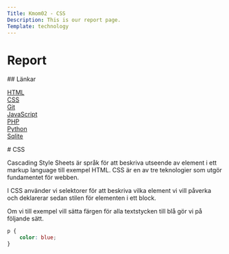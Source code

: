 ```yaml
---
Title: Kmom02 - CSS
Description: This is our report page.
Template: technology
---
```


Report
==========================

<div class="sidebar" markdown="1">
## Länkar

<a href="https://www.student.bth.se/~havi21/dbwebb-kurser/design/me/portfolio/technology/html">HTML</a><br> 
<a href="https://www.student.bth.se/~havi21/dbwebb-kurser/design/me/portfolio/technology/css">CSS</a><br>
<a href="https://www.student.bth.se/~havi21/dbwebb-kurser/design/me/portfolio/technology/git">Git</a><br>
<a href="https://www.student.bth.se/~havi21/dbwebb-kurser/design/me/portfolio/technology/javascript">JavaScript</a><br>
<a href="https://www.student.bth.se/~havi21/dbwebb-kurser/design/me/portfolio/technology/php">PHP</a><br>
<a href="https://www.student.bth.se/~havi21/dbwebb-kurser/design/me/portfolio/technology/python">Python</a><br>
<a href="https://www.student.bth.se/~havi21/dbwebb-kurser/design/me/portfolio/technology/sqlite">Sqlite</a><br>
</div>

<div class="box" markdown="1">
# CSS

Cascading Style Sheets är språk för att beskriva utseende av element i ett markup language till exempel HTML. CSS är en av tre teknologier som utgör fundamentet för webben.

I CSS använder vi selektorer för att beskriva vilka element vi vill påverka och deklarerar sedan stilen för elementen i ett block.

Om vi till exempel vill sätta färgen för alla textstycken till blå gör vi på följande sätt.

```css
p {
    color: blue;
}
```
</div>
